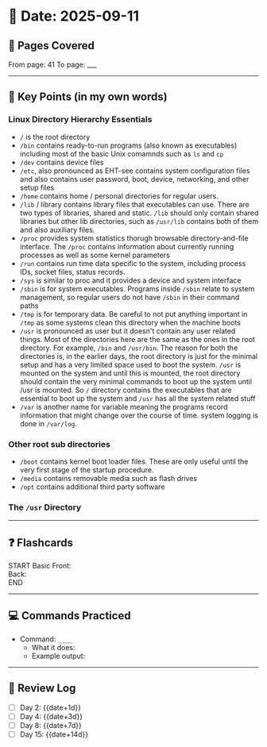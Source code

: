 # 📅 Date: 2025-09-11
## 📖 Pages Covered
From page: 41 To page: ___

---

## 📝 Key Points (in my own words)

### Linux Directory Hierarchy Essentials
- `/` is the root directory
- `/bin` contains ready-to-run programs (also known as executables) including most of the basic Unix comamnds such as `ls` and `cp`
- `/dev` contains device files
- `/etc`, also pronounced as EHT-see contains system configuration files and also contains user password, boot, device, networking, and other setup files
- `/home` contains home / personal directories for regular users.
- `/lib` / library contains library files that executables can use. There are two types of libraries, shared and static. `/lib` should only contain shared libraries but other lib directories, such as `/usr/lib` contains both of them and also auxiliary files.
- `/proc` provides system statistics thorugh browsable directory-and-file interface. The `/proc` contains information about currently running processes as well as some kernel parameters
- `/run` contains run time data specific to the system, including process IDs, socket files, status records.
- `/sys` is similar to proc and it provides a device and system interface
- `/sbin` is for system executables. Programs inside `/sbin` relate to system management, so regular users do not have `/sbin` in their command paths
- `/tmp` is for temporary data. Be careful to not put anything important in `/tmp` as some systems clean this directory when the machine boots
- `/usr` is pronounced as user but it doesn't contain any user related things. Most of the directories here are the same as the ones in the root directory. For example, `/bin` and `/usr/bin`. The reason for both the directories is, in the earlier days, the root directory is just for the minimal setup and has a very limited space used to boot the system. `/usr` is mounted on the system and until this is mounted, the root directory should contain the very minimal commands to boot up the system until /usr is mounted. So `/` directory contains the executables that are essential to boot up the system and `/usr` has all the system related stuff
- `/var` is another name for variable meaning the programs record information that might change over the course of time. system logging is done in `/var/log`.

### Other root sub directories
- `/boot` contains kernel boot loader files. These are only useful until the very first stage of the startup procedure.
- `/media` contains removable media such as flash drives
- `/opt` contains additional third party software

### The `/usr` Directory

---

## ❓ Flashcards
START
Basic
Front:  
Back:  
END

---

## 💻 Commands Practiced
- Command: `____`
  - What it does:  
  - Example output:  

---

## 🔄 Review Log
- [ ] Day 2: {{date+1d}}
- [ ] Day 4: {{date+3d}}
- [ ] Day 8: {{date+7d}}
- [ ] Day 15: {{date+14d}}
